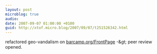 ```yaml
---
layout: post
microblog: true
audio: 
date: 2007-09-07 01:00:00 +0100
guid: http://xtof.micro.blog/2007/09/07/t251526342.html
---
```

refactored geo-vandalism on [barcamp.org/FrontPage](http://barcamp.org/FrontPage) -&amp;gt; peer review opened.
